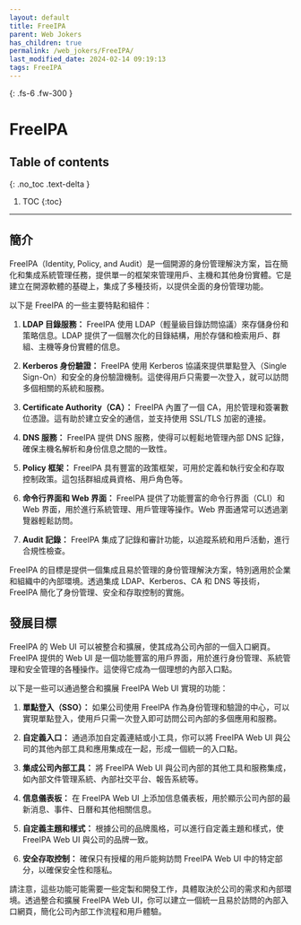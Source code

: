 ```yaml
---
layout: default
title: FreeIPA
parent: Web Jokers
has_children: true
permalink: /web_jokers/FreeIPA/
last_modified_date: 2024-02-14 09:19:13
tags: FreeIPA
---
```


{: .fs-6 .fw-300 }

# FreeIPA

## Table of contents

{: .no_toc .text-delta }

1. TOC
{:toc}

---

## 簡介

FreeIPA（Identity, Policy, and Audit）是一個開源的身份管理解決方案，旨在簡化和集成系統管理任務，提供單一的框架來管理用戶、主機和其他身份實體。它是建立在開源軟體的基礎上，集成了多種技術，以提供全面的身份管理功能。

以下是 FreeIPA 的一些主要特點和組件：

1. **LDAP 目錄服務：** FreeIPA 使用 LDAP（輕量級目錄訪問協議）來存儲身份和策略信息。LDAP 提供了一個層次化的目錄結構，用於存儲和檢索用戶、群組、主機等身份實體的信息。

2. **Kerberos 身份驗證：** FreeIPA 使用 Kerberos 協議來提供單點登入（Single Sign-On）和安全的身份驗證機制。這使得用戶只需要一次登入，就可以訪問多個相關的系統和服務。

3. **Certificate Authority（CA）：** FreeIPA 內置了一個 CA，用於管理和簽署數位憑證。這有助於建立安全的通信，並支持使用 SSL/TLS 加密的連接。

4. **DNS 服務：** FreeIPA 提供 DNS 服務，使得可以輕鬆地管理內部 DNS 記錄，確保主機名解析和身份信息之間的一致性。

5. **Policy 框架：** FreeIPA 具有豐富的政策框架，可用於定義和執行安全和存取控制政策。這包括群組成員資格、用戶角色等。

6. **命令行界面和 Web 界面：** FreeIPA 提供了功能豐富的命令行界面（CLI）和 Web 界面，用於進行系統管理、用戶管理等操作。Web 界面通常可以透過瀏覽器輕鬆訪問。

7. **Audit 記錄：** FreeIPA 集成了記錄和審計功能，以追蹤系統和用戶活動，進行合規性檢查。

FreeIPA 的目標是提供一個集成且易於管理的身份管理解決方案，特別適用於企業和組織中的內部環境。透過集成 LDAP、Kerberos、CA 和 DNS 等技術，FreeIPA 簡化了身份管理、安全和存取控制的實施。

## 發展目標

FreeIPA 的 Web UI 可以被整合和擴展，使其成為公司內部的一個入口網頁。FreeIPA 提供的 Web UI 是一個功能豐富的用戶界面，用於進行身份管理、系統管理和安全管理的各種操作。這使得它成為一個理想的內部入口點。

以下是一些可以通過整合和擴展 FreeIPA Web UI 實現的功能：

1. **單點登入（SSO）：** 如果公司使用 FreeIPA 作為身份管理和驗證的中心，可以實現單點登入，使用戶只需一次登入即可訪問公司內部的多個應用和服務。

2. **自定義入口：** 通過添加自定義連結或小工具，你可以將 FreeIPA Web UI 與公司的其他內部工具和應用集成在一起，形成一個統一的入口點。

3. **集成公司內部工具：** 將 FreeIPA Web UI 與公司內部的其他工具和服務集成，如內部文件管理系統、內部社交平台、報告系統等。

4. **信息儀表板：** 在 FreeIPA Web UI 上添加信息儀表板，用於顯示公司內部的最新消息、事件、日曆和其他相關信息。

5. **自定義主題和樣式：** 根據公司的品牌風格，可以進行自定義主題和樣式，使 FreeIPA Web UI 與公司的品牌一致。

6. **安全存取控制：** 確保只有授權的用戶能夠訪問 FreeIPA Web UI 中的特定部分，以確保安全性和隱私。

請注意，這些功能可能需要一些定製和開發工作，具體取決於公司的需求和內部環境。透過整合和擴展 FreeIPA Web UI，你可以建立一個統一且易於訪問的內部入口網頁，簡化公司內部工作流程和用戶體驗。